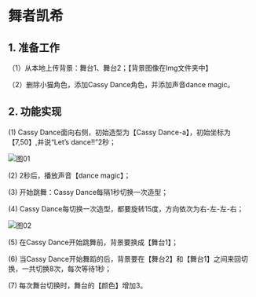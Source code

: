 # 舞者凯希

## 1. 准备工作

（1）从本地上传背景：舞台1、舞台2；【背景图像在Img文件夹中】

（2）删除小猫角色，添加Cassy Dance角色，并添加声音dance magic。


## 2. 功能实现

(1) Cassy Dance面向右侧，初始造型为【Cassy Dance-a】，初始坐标为【7,50】,并说“Let’s dance!!”2秒；

![图01](https://img-blog.csdnimg.cn/20210207104817216.png)

(2) 2秒后，播放声音【dance magic】；

(3) 开始跳舞：Cassy Dance每隔1秒切换一次造型；

(4) Cassy Dance每切换一次造型，都要旋转15度，方向依次为右-左-左-右；

![图02](https://img-blog.csdnimg.cn/20210207105807690.png)

(5) 在Cassy Dance开始跳舞前，背景要换成【舞台1】；

(6) 当Cassy Dance开始舞蹈的后，背景要在【舞台2】和【舞台1】之间来回切换，一共切换8次，每次等待1秒；

(7) 每次舞台切换时，舞台的【颜色】增加3。

